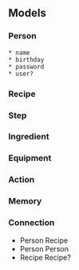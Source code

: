 ## Models

### Person
    * name
    * birthday
    * password
    * user?

### Recipe

### Step

### Ingredient

### Equipment

### Action

### Memory

### Connection
  * Person Recipe
  * Person Person
  * Recipe Recipe?
